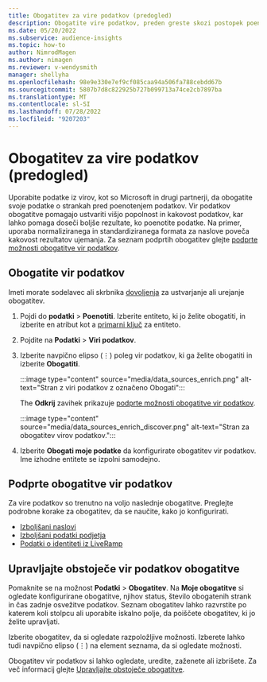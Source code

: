 ```yaml
---
title: Obogatitev za vire podatkov (predogled)
description: Obogatite vire podatkov, preden greste skozi postopek poenotenja podatkov.
ms.date: 05/20/2022
ms.subservice: audience-insights
ms.topic: how-to
author: NimrodMagen
ms.author: nimagen
ms.reviewer: v-wendysmith
manager: shellyha
ms.openlocfilehash: 98e9e330e7ef9cf085caa94a506fa788cebdd67b
ms.sourcegitcommit: 5807b7d8c822925b727b099713a74ce2cb7897ba
ms.translationtype: MT
ms.contentlocale: sl-SI
ms.lasthandoff: 07/28/2022
ms.locfileid: "9207203"
---
```

# <a name="enrichment-for-data-sources-preview"></a>Obogatitev za vire podatkov (predogled)

Uporabite podatke iz virov, kot so Microsoft in drugi partnerji, da obogatite svoje podatke o strankah pred poenotenjem podatkov. Vir podatkov obogatitve pomagajo ustvariti višjo popolnost in kakovost podatkov, kar lahko pomaga doseči boljše rezultate, ko poenotite podatke. Na primer, uporaba normaliziranega in standardiziranega formata za naslove poveča kakovost rezultatov ujemanja. Za seznam podprtih obogatitev glejte [podprte možnosti obogatitve vir podatkov](#supported-data-source-enrichments).

## <a name="enrich-a-data-source"></a>Obogatite vir podatkov

Imeti morate sodelavec ali skrbnika [dovoljenja](permissions.md) za ustvarjanje ali urejanje obogatitev.  

1. Pojdi do **podatki** > **Poenotiti**. Izberite entiteto, ki jo želite obogatiti, in izberite en atribut kot a [primarni ključ](map-entities.md#select-primary-key-and-semantic-type-for-attributes) za entiteto.

1. Pojdite na **Podatki** > **Viri podatkov**.

1. Izberite navpično elipso (&vellip;) poleg vir podatkov, ki ga želite obogatiti in izberite **Obogatiti**.

   :::image type="content" source="media/data_sources_enrich.png" alt-text="Stran z viri podatkov z označeno Obogati":::

   The **Odkrij** zavihek prikazuje [podprte možnosti obogatitve vir podatkov](#supported-data-source-enrichments).

   :::image type="content" source="media/data_sources_enrich_discover.png" alt-text="Stran za obogatitev virov podatkov.":::

1. Izberite **Obogati moje podatke** da konfigurirate obogatitev vir podatkov. Ime izhodne entitete se izpolni samodejno.

## <a name="supported-data-source-enrichments"></a>Podprte obogatitve vir podatkov

Za vire podatkov so trenutno na voljo naslednje obogatitve. Preglejte podrobne korake za obogatitev, da se naučite, kako jo konfigurirati.

- [Izboljšani naslovi](enrichment-enhanced-addresses.md)
- [Izboljšani podatki podjetja](enrichment-enhanced-company-data.md)
- [Podatki o identiteti iz LiveRamp](enrichment-liveramp.md)

## <a name="manage-existing-data-source-enrichments"></a>Upravljajte obstoječe vir podatkov obogatitve

Pomaknite se na možnost **Podatki** > **Obogatitev**. Na **Moje obogatitve** si ogledate konfigurirane obogatitve, njihov status, število obogatenih strank in čas zadnje osvežitve podatkov. Seznam obogatitev lahko razvrstite po katerem koli stolpcu ali uporabite iskalno polje, da poiščete obogatitev, ki jo želite upravljati.

Izberite obogatitev, da si ogledate razpoložljive možnosti. Izberete lahko tudi navpično elipso (&vellip;) na element seznama, da si ogledate možnosti.

Obogatitev vir podatkov si lahko ogledate, uredite, zaženete ali izbrišete. Za več informacij glejte [Upravljajte obstoječe obogatitve](enrichment-hub.md#manage-existing-enrichments).
